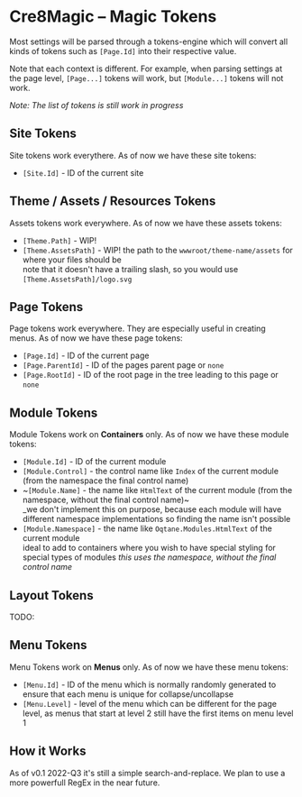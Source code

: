 # Cre8Magic – Magic Tokens

Most settings will be parsed through a tokens-engine which will convert all kinds of tokens such as `[Page.Id]` into their respective value. 

Note that each context is different. 
For example, when parsing settings at the page level, `[Page...]` tokens will work, but `[Module...]` tokens will not work.

_Note: The list of tokens is still work in progress_

## Site Tokens

Site tokens work everythere. 
As of now we have these site tokens:

* `[Site.Id]` - ID of the current site

## Theme / Assets / Resources Tokens

Assets tokens work everywhere.
As of now we have these assets tokens:

* `[Theme.Path]` - WIP!
* `[Theme.AssetsPath]` - WIP! the path to the `wwwroot/theme-name/assets` for where your files should be  
  note that it doesn't have a trailing slash, so you would use `[Theme.AssetsPath]/logo.svg`

## Page Tokens

Page tokens work everywhere.
They are especially useful in creating menus. 
As of now we have these page tokens:

* `[Page.Id]` - ID of the current page
* `[Page.ParentId]` - ID of the pages parent page or `none`
* `[Page.RootId]` - ID of the root page in the tree leading to this page or `none`

## Module Tokens

Module Tokens work on **Containers** only. 
As of now we have these module tokens:

* `[Module.Id]` - ID of the current module
* `[Module.Control]` - the control name like `Index` of the current module (from the namespace the final control name)
* ~`[Module.Name]` - the name like `HtmlText` of the current module (from the namespace, without the final control name)~  
  _we don't implement this on purpose, because each module will have different namespace implementations so finding the name isn't possible
* `[Module.Namespace]` - the name like `Oqtane.Modules.HtmlText` of the current module  
  ideal to add to containers where you wish to have special styling for special types of modules
  _this uses the namespace, without the final control name_

## Layout Tokens

TODO:

## Menu Tokens

Menu Tokens work on **Menus** only. 
As of now we have these menu tokens:

* `[Menu.Id]` - ID of the menu which is normally randomly generated to ensure that each menu is unique for collapse/uncollapse
* `[Menu.Level]` - level of the menu which can be different for the page level, as menus that start at level 2 still have the first items on menu level 1

## How it Works

As of v0.1 2022-Q3 it's still a simple search-and-replace. 
We plan to use a more powerfull RegEx in the near future.